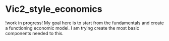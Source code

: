 # Vic2_style_economics
!work in progress!
My goal here is to start from the fundamentals and create a functioning economic model. I am trying create the most basic components needed to this.  
